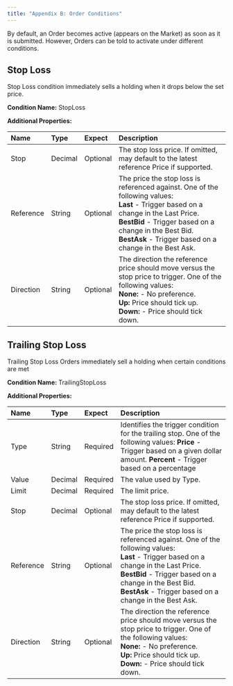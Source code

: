 ```yaml
---
title: "Appendix B: Order Conditions"
---
```


By default, an Order becomes active \(appears on the Market\) as soon as it is submitted. However, Orders can be told to activate under different conditions.

## Stop Loss

Stop Loss condition immediately sells a holding when it drops below the set price.

**Condition Name:** StopLoss

**Additional Properties:**

| Name      | Type    | Expect   | Description |
| :-------- | :------ | :------- | :--- |
| Stop      | Decimal | Optional | The stop loss price. If omitted, may default to the latest reference Price if supported. |
| Reference | String  | Optional | The price the stop loss is referenced against. One of the following values:<br />**Last** - Trigger based on a change in the Last Price.<br />**BestBid** - Trigger based on a change in the Best Bid.<br />**BestAsk** - Trigger based on a change in the Best Ask. |
| Direction | String  | Optional | The direction the reference price should move versus the stop price to trigger. One of the following values:<br />**None:** - No preference.<br />**Up:** Price should tick up.<br />**Down:** - Price should tick down. |

## Trailing Stop Loss

Trailing Stop Loss Orders immediately sell a holding when certain conditions are met

**Condition Name:** TrailingStopLoss

**Additional Properties:**

| Name      | Type    | Expect   | Description |
| :-------- | :------ | :------- | :--- |
| Type      | String  | Required | Identifies the trigger condition for the trailing stop. One of the following values: **Price** - Trigger based on a given dollar amount. **Percent** - Trigger based on a percentage |
| Value     | Decimal | Required | The value used by Type. |
| Limit     | Decimal | Required | The limit price. |
| Stop      | Decimal | Optional | The stop loss price. If omitted, may default to the latest reference Price if supported. |
| Reference | String  | Optional | The price the stop loss is referenced against. One of the following values:<br />**Last** - Trigger based on a change in the Last Price.<br />**BestBid** - Trigger based on a change in the Best Bid.<br />**BestAsk** - Trigger based on a change in the Best Ask. |
| Direction | String  | Optional | The direction the reference price should move versus the stop price to trigger. One of the following values:<br />**None:** - No preference.<br />**Up:** Price should tick up.<br />**Down:** - Price should tick down. |



